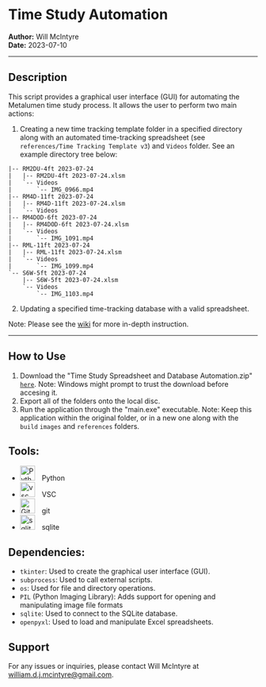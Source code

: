 # Time Study Automation

**Author:** Will McIntyre  
**Date:** 2023-07-10

---

## Description

This script provides a graphical user interface (GUI) for automating the Metalumen time study process. It allows the user to perform two main actions:

1. Creating a new time tracking template folder in a specified directory along with an automated time-tracking spreadsheet (see `references/Time Tracking Template v3`) and `Videos` folder. See an example directory tree below:
```
|-- RM2DU-4ft 2023-07-24
|   |-- RM2DU-4ft 2023-07-24.xlsm
|   `-- Videos
|       `-- IMG_0966.mp4
|-- RM4D-11ft 2023-07-24
|   |-- RM4D-11ft 2023-07-24.xlsm
|   `-- Videos
|-- RM4DOD-6ft 2023-07-24
|   |-- RM4DOD-6ft 2023-07-24.xlsm
|   `-- Videos
|       `-- IMG_1091.mp4
|-- RML-11ft 2023-07-24
|   |-- RML-11ft 2023-07-24.xlsm
|   `-- Videos
|       `-- IMG_1099.mp4
`-- S6W-5ft 2023-07-24
    |-- S6W-5ft 2023-07-24.xlsm
    `-- Videos
        `-- IMG_1103.mp4
```
2. Updating a specified time-tracking database with a valid spreadsheet.

Note: Please see the [wiki](https://github.com/will-mcintyre04/time-automation/wiki) for more in-depth instruction.

---

## How to Use

1. Download the "Time Study Spreadsheet and Database Automation.zip" [`here`](https://drive.google.com/file/d/1ryz9c-6N8hgT8R8zdiBeNg5aCCKWsj1G/view?usp=sharing). Note: Windows might prompt to trust the download before accesing it.
2. Export all of the folders onto the local disc.
3. Run the application through the "main.exe" executable. Note: Keep this application within the original folder, or in a new one along with the `build` `images` and `references` folders.

## Tools:

* <img alt="Python" width="30px" style="padding-right:10px;" src="https://cdn.jsdelivr.net/gh/devicons/devicon/icons/python/python-original.svg" /> Python
* <img alt="vsc" width="30px" style="padding-right:10px;" src="https://cdn.jsdelivr.net/gh/devicons/devicon/icons/vscode/vscode-original.svg"/> VSC
* <img alt="Git" width="30px" style="padding-right:10px;" src="https://cdn.jsdelivr.net/gh/devicons/devicon/icons/git/git-original.svg" /> git
* <img alt = "sqlite" width="30px" style="padding-right:10px;" src="https://cdn.jsdelivr.net/gh/devicons/devicon/icons/sqlite/sqlite-original.svg" /> sqlite

## Dependencies:
- `tkinter`: Used to create the graphical user interface (GUI).
- `subprocess`: Used to call external scripts.
- `os`: Used for file and directory operations.
- `PIL` (Python Imaging Library): Adds support for opening and manipulating image file formats
- `sqlite`: Used to connect to the SQLite database.
- `openpyxl`: Used to load and manipulate Excel spreadsheets.
## Support

For any issues or inquiries, please contact Will McIntyre at william.d.j.mcintyre@gmail.com.
